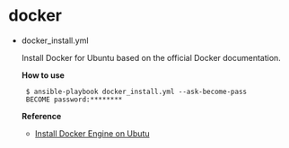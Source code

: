 # docker

- docker_install.yml

  Install Docker for Ubuntu based on the official Docker documentation.

  **How to use**

  ```
   $ ansible-playbook docker_install.yml --ask-become-pass
   BECOME password:********
  ```

  **Reference**

  - [Install Docker Engine on Ubutu](https://docs.docker.com/engine/install/ubuntu/)
